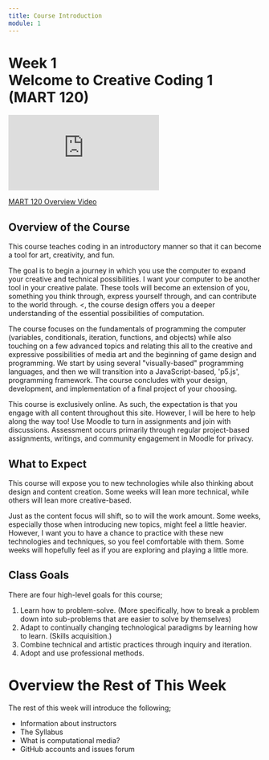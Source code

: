 ```yaml
---
title: Course Introduction
module: 1
---
```


# Week 1<br />Welcome to Creative Coding 1<br />(MART 120)

<div class="embed-responsive embed-responsive-16by9"><iframe class="embed-responsive-item" src="https://www.youtube.com/embed/qXGofNmqSS0" frameborder="0" allowfullscreen></iframe></div>

<a href="//www.youtube.com/embed/qXGofNmqSS0" data-lity>MART 120 Overview Video</a>



## Overview of the Course

This course teaches coding in an introductory manner so that it can become a tool for art, creativity, and fun.

The goal is to begin a journey in which you use the computer to expand your creative and technical possibilities.  I want your computer to be another tool in your creative palate. These tools will become an extension of you, something you think through, express yourself through, and can contribute to the world through. <, the course design offers you a deeper understanding of the essential possibilities of computation.

The course focuses on the fundamentals of programming the computer (variables, conditionals, iteration, functions, and objects) while also touching on a few advanced topics and relating this all to the creative and expressive possibilities of media art and the beginning of game design and programming. We start by using several "visually-based" programming languages, and then we will transition into a JavaScript-based, 'p5.js', programming framework. The course concludes with your design, development, and implementation of a final project of your choosing.

This course is exclusively online. As such, the expectation is that you engage with all content throughout this site.  However, I will be here to help along the way too!  Use Moodle to turn in assignments and join with discussions. Assessment occurs primarily through regular project-based assignments, writings, and community engagement in Moodle for privacy.



## What to Expect

This course will expose you to new technologies while also thinking about design and content creation. Some weeks will lean more technical, while others will lean more creative-based.

Just as the content focus will shift, so to will the work amount. Some weeks, especially those when introducing new topics, might feel a little heavier. However, I want you to have a chance to practice with these new technologies and techniques, so you feel comfortable with them. Some weeks will hopefully feel as if you are exploring and playing a little more.



## Class Goals

There are four high-level goals for this course;

1. Learn how to problem-solve. (More specifically, how to break a problem down into sub-problems that are easier to solve by themselves)
2. Adapt to continually changing technological paradigms by learning how to learn. (Skills acquisition.)
3. Combine technical and artistic practices through inquiry and iteration.
4. Adopt and use professional methods.



# Overview the Rest of This Week

The rest of this week will introduce the following;

- Information about instructors
- The Syllabus
- What is computational media?
- GitHub accounts and issues forum
